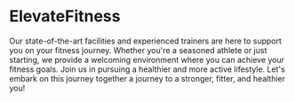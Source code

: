 # ElevateFitness

Our state-of-the-art facilities and experienced trainers are here to support you on your fitness journey. Whether you're a seasoned athlete or just starting, we provide a welcoming environment where you can achieve your fitness goals. Join us in pursuing a healthier and more active lifestyle. Let's embark on this journey together a journey to a stronger, fitter, and healthier you!
